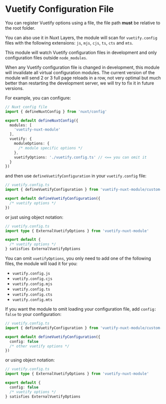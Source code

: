 # Vuetify Configuration File

You can register Vuetify options using a file, the file path **must** be relative to the root folder.

You can also use it in Nuxt Layers, the module will scan for `vuetify.config` files with the following extensions: `js`, `mjs`, `cjs`, `ts`, `cts` and `mts`.

This module will watch Vuetify configuration files in development and only configuration files outside `node_modules`.

When any Vuetify configuration file is changed in development, this module will invalidate all virtual configuration modules. The current version of the module will send 2 or 3 full page reloads in a row, not very optimal but much better than restarting the development server, we will try to fix it in future versions.

For example, you can configure:
```ts
// Nuxt config file
import { defineNuxtConfig } from 'nuxt/config'

export default defineNuxtConfig({
  modules: [
    'vuetify-nuxt-module'
  ],
  vuetify: {
    moduleOptions: {
      /* module specific options */
    },
    vuetifyOptions: './vuetify.config.ts' // <== you can omit it
  }
})
```

and then use `defineVuetifyConfiguration` in your `vuetify.config` file:

```ts
// vuetify.config.ts
import { defineVuetifyConfiguration } from 'vuetify-nuxt-module/custom-configuration'

export default defineVuetifyConfiguration({
  /* vuetify options */
})
```

or just using object notation:

```ts
// vuetify.config.ts
import type { ExternalVuetifyOptions } from 'vuetify-nuxt-module'

export default {
  /* vuetify options */
} satisfies ExternalVuetifyOptions
```

You can omit `vuetifyOptions`, you only need to add one of the following files, the module will load it for you:
- `vuetify.config.js`
- `vuetify.config.cjs`
- `vuetify.config.mjs`
- `vuetify.config.ts`
- `vuetify.config.cts`
- `vuetify.config.mts`

If you want the module to omit loading your configuration file, add `config: false` to your configuration:
```ts
// vuetify.config.ts
import { defineVuetifyConfiguration } from 'vuetify-nuxt-module/custom-configuration'

export default defineVuetifyConfiguration({
  config: false
  /* other vuetify options */
})
```
or using object notation:

```ts
// vuetify.config.ts
import type { ExternalVuetifyOptions } from 'vuetify-nuxt-module'

export default {
  config: false
  /* vuetify options */
} satisfies ExternalVuetifyOptions
```
